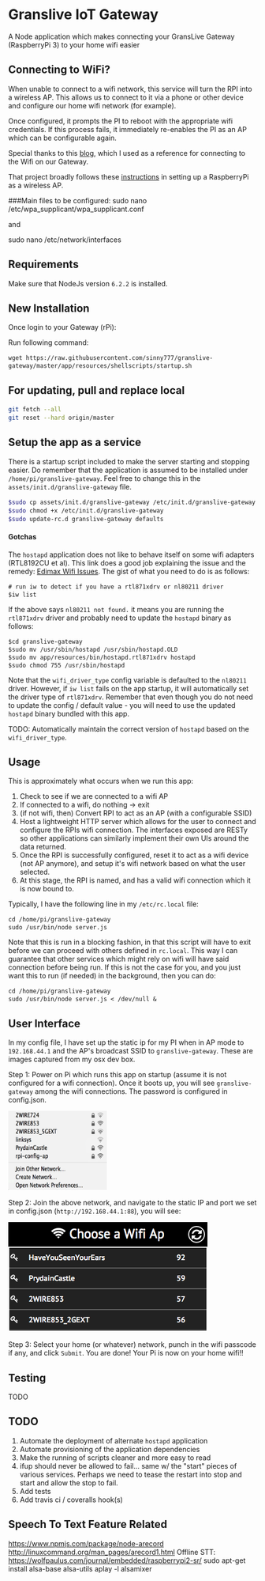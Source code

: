 # Granslive IoT Gateway

A Node application which makes connecting your GransLive Gateway (RaspberryPi 3) to your home wifi easier

## Connecting to WiFi?

When unable to connect to a wifi network, this service will turn the RPI into a wireless AP. This allows us to connect to it via a phone or other device and configure our home wifi network (for example).

Once configured, it prompts the PI to reboot with the appropriate wifi credentials. If this process fails, it immediately re-enables the PI as an AP which can be configurable again.

Special thanks to this [blog](https://github.com/sabhiram/raspberry-wifi-conf), which I used as a reference for connecting to the Wifi on our Gateway.

That project broadly follows these [instructions](http://www.maketecheasier.com/set-up-raspberry-pi-as-wireless-access-point/) in setting up a RaspberryPi as a wireless AP.

###Main files to be configured:
sudo nano /etc/wpa_supplicant/wpa_supplicant.conf

and 

sudo nano /etc/network/interfaces

## Requirements

Make sure that NodeJs version `6.2.2` is installed.

## New Installation

Once login to your Gateway (rPi):

Run following command:

```
wget https://raw.githubusercontent.com/sinny777/granslive-gateway/master/app/resources/shellscripts/startup.sh
```

## For updating, pull and replace local
```sh
git fetch --all
git reset --hard origin/master
```

## Setup the app as a service

There is a startup script included to make the server starting and stopping easier. Do remember that the application is assumed to be installed under `/home/pi/granslive-gateway`. Feel free to change this in the `assets/init.d/granslive-gateway` file.

```sh
$sudo cp assets/init.d/granslive-gateway /etc/init.d/granslive-gateway
$sudo chmod +x /etc/init.d/granslive-gateway
$sudo update-rc.d granslive-gateway defaults
```

#### Gotchas

The `hostapd` application does not like to behave itself on some wifi adapters (RTL8192CU et al). This link does a good job explaining the issue and the remedy: [Edimax Wifi Issues](http://willhaley.com/blog/raspberry-pi-hotspot-ew7811un-rtl8188cus/). The gist of what you need to do is as follows:

```
# run iw to detect if you have a rtl871xdrv or nl80211 driver
$iw list
```

If the above says `nl80211 not found.` it means you are running the `rtl871xdrv` driver and probably need to update the `hostapd` binary as follows:
```
$cd granslive-gateway
$sudo mv /usr/sbin/hostapd /usr/sbin/hostapd.OLD
$sudo mv app/resources/bin/hostapd.rtl871xdrv hostapd 
$sudo chmod 755 /usr/sbin/hostapd
```

Note that the `wifi_driver_type` config variable is defaulted to the `nl80211` driver. However, if `iw list` fails on the app startup, it will automatically set the driver type of `rtl871xdrv`. Remember that even though you do not need to update the config / default value - you will need to use the updated `hostapd` binary bundled with this app.

TODO: Automatically maintain the correct version of `hostapd` based on the `wifi_driver_type`.

## Usage

This is approximately what occurs when we run this app:

1. Check to see if we are connected to a wifi AP
2. If connected to a wifi, do nothing -> exit
3. (if not wifi, then) Convert RPI to act as an AP (with a configurable SSID)
4. Host a lightweight HTTP server which allows for the user to connect and configure the RPIs wifi connection. The interfaces exposed are RESTy so other applications can similarly implement their own UIs around the data returned.
5. Once the RPI is successfully configured, reset it to act as a wifi device (not AP anymore), and setup it's wifi network based on what the user selected.
6. At this stage, the RPI is named, and has a valid wifi connection which it is now bound to.

Typically, I have the following line in my `/etc/rc.local` file:
```
cd /home/pi/granslive-gateway
sudo /usr/bin/node server.js
```

Note that this is run in a blocking fashion, in that this script will have to exit before we can proceed with others defined in `rc.local`. This way I can guarantee that other services which might rely on wifi will have said connection before being run. If this is not the case for you, and you just want this to run (if needed) in the background, then you can do:

```
cd /home/pi/granslive-gateway
sudo /usr/bin/node server.js < /dev/null &
```

## User Interface

In my config file, I have set up the static ip for my PI when in AP mode to `192.168.44.1` and the AP's broadcast SSID to `granslive-gateway`. These are images captured from my osx dev box.

Step 1: Power on Pi which runs this app on startup (assume it is not configured for a wifi connection). Once it boots up, you will see `granslive-gateway` among the wifi connections.  The password is configured in config.json.

<img src="https://raw.githubusercontent.com/sabhiram/public-images/master/raspberry-wifi-conf/wifi_options.png" width="200px" height="160px" />

Step 2: Join the above network, and navigate to the static IP and port we set in config.json (`http://192.168.44.1:88`), you will see:

<img src="https://raw.githubusercontent.com/sabhiram/public-images/master/raspberry-wifi-conf/ui.png" width="404px" height="222px" />

Step 3: Select your home (or whatever) network, punch in the wifi passcode if any, and click `Submit`. You are done! Your Pi is now on your home wifi!!

## Testing

TODO

## TODO

1. Automate the deployment of alternate `hostapd` application
2. Automate provisioning of the application dependencies
3. Make the running of scripts cleaner and more easy to read
4. ifup should never be allowed to fail... same w/ the "start" pieces of various services. Perhaps we need to tease the restart into stop and start and allow the stop to fail.
5. Add tests
6. Add travis ci / coveralls hook(s)

## Speech To Text Feature Related
https://www.npmjs.com/package/node-arecord
http://linuxcommand.org/man_pages/arecord1.html
Offline STT: https://wolfpaulus.com/journal/embedded/raspberrypi2-sr/
sudo apt-get install alsa-base alsa-utils
aplay -l
alsamixer
